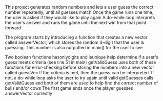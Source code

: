 This project generates random numbers and lets a user guess the correct number repeatedly, until all guesses match
Once the game runs one time, the user is asked if they would like to play again
A do-while loop interprets the user's answer and runs the game until the next win from that point forward

The program starts by introducing a function that creates a new vector called answerVector, which stores the random 4-digit
that the user is guessing. This number is also outputted in main() for the user to see

Two boolean functions hasonlydigits and isunique help determine if a user's guess meets criteria (see line 51 in main)
getValidGuess uses both of these functions for error-checking before storing the numbers into a new vector called guessVec
If the criteria is met, then the guess can be interpreted. If not, a do-while loop asks the user to try again until valid
getGuesses calls getValidGuess and both of them are used to help find the correct number of bulls and/or cows
The first game ends once the player guesses answerVector correctly
